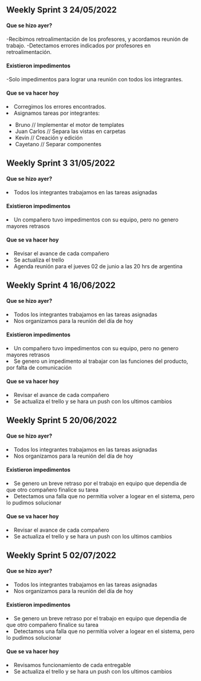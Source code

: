 <h2>Weekly Sprint 3 24/05/2022</h2>

<h4>Que se hizo ayer?</h4>
-Recibimos retroalimentación de los profesores, y acordamos reunión de trabajo.
-Detectamos errores indicados por profesores en retroalimentación.

<h4>Existieron impedimentos</h4>
-Solo impedimentos para lograr una reunión con todos los integrantes.


<h4>Que se va hacer hoy</h4>
<li>Corregimos los errores encontrados.</li>
<li>Asignamos tareas por integrantes:</li>
<ul>
<li>Bruno  // Implementar el motor de templates</li>
<li>Juan Carlos // Separa las vistas en carpetas</li>
<li>Kevin // Creación y edición</li>
<li>Cayetano // Separar componentes</li>
</ul>

<h2>Weekly Sprint 3 31/05/2022</h2>

<h4>Que se hizo ayer?</h4>
<li>Todos los integrantes trabajamos en las tareas asignadas</li>


<h4>Existieron impedimentos</h4>
<li>Un compañero tuvo impedimentos con su equipo, pero no genero mayores retrasos</li>

<h4>Que se va hacer hoy</h4>
<li>Revisar el avance de cada compañero
<li>Se actualiza el trello</li>
<li>Agenda reunión para el jueves 02 de junio a las 20 hrs de argentina</li>

<h2>Weekly Sprint 4 16/06/2022</h2>

<h4>Que se hizo ayer?</h4>
<li>Todos los integrantes trabajamos en las tareas asignadas</li>
<li>Nos organizamos para la reunión del día de hoy</li>

<h4>Existieron impedimentos</h4>
<li>Un compañero tuvo impedimentos con su equipo, pero no genero mayores retrasos</li>
<li>Se genero un impedimento al trabajar con las funciones del producto, por falta de comunicación</li>

<h4>Que se va hacer hoy</h4>
<li>Revisar el avance de cada compañero</li>
<li>Se actualiza el trello y se hara un push con los ultimos cambios</li>

<h2>Weekly Sprint 5 20/06/2022</h2>

<h4>Que se hizo ayer?</h4>
<li>Todos los integrantes trabajamos en las tareas asignadas</li>
<li>Nos organizamos para la reunión del día de hoy</li>

<h4>Existieron impedimentos</h4>
<li>Se genero un breve retraso por el trabajo en equipo que dependia de que otro compañero finalice su tarea</li>
<li>Detectamos una falla que no permitia volver a logear en el sistema, pero lo pudimos solucionar</li>

<h4>Que se va hacer hoy</h4>
<li>Revisar el avance de cada compañero</li>
<li>Se actualiza el trello y se hara un push con los ultimos cambios</li>

<h2>Weekly Sprint 5 02/07/2022</h2>

<h4>Que se hizo ayer?</h4>
<li>Todos los integrantes trabajamos en las tareas asignadas</li>
<li>Nos organizamos para la reunión del día de hoy</li>

<h4>Existieron impedimentos</h4>
<li>Se genero un breve retraso por el trabajo en equipo que dependia de que otro compañero finalice su tarea</li>
<li>Detectamos una falla que no permitia volver a logear en el sistema, pero lo pudimos solucionar</li>

<h4>Que se va hacer hoy</h4>
<li>Revisamos funcionamiento de cada entregable</li>
<li>Se actualiza el trello y se hara un push con los ultimos cambios</li>